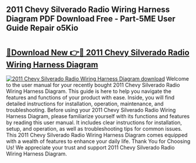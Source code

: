 ## 2011 Chevy Silverado Radio Wiring Harness Diagram PDF Download Free - Part-5ME User Guide Repair o5Kio

# <h2><a href="http://dfpspg.blite.top/?on=2011+Chevy+Silverado+Radio+Wiring+Harness+Diagram">🔗Download New 👉🔴 2011 Chevy Silverado Radio Wiring Harness Diagram</a></h2>

[![2011 Chevy Silverado Radio Wiring Harness Diagram download](https://i.imgur.com/lujVjoI.png)](http://dfpspg.blite.top/?on=2011+Chevy+Silverado+Radio+Wiring+Harness+Diagram)
Welcome to the user manual for your recently bought 2011 Chevy Silverado Radio Wiring Harness Diagram. This guide is here to help you navigate the features and functions of your product with ease. Inside, you will find detailed instructions for installation, operation, maintenance, and troubleshooting. Before using your 2011 Chevy Silverado Radio Wiring Harness Diagram, please familiarize yourself with its functions and features by reading this user manual. It includes clear instructions for installation, setup, and operation, as well as troubleshooting tips for common issues. This 2011 Chevy Silverado Radio Wiring Harness Diagram comes equipped with a wealth of features to enhance your daily life. Thank You for Choosing Us! We appreciate your trust and support 2011 Chevy Silverado Radio Wiring Harness Diagram.
